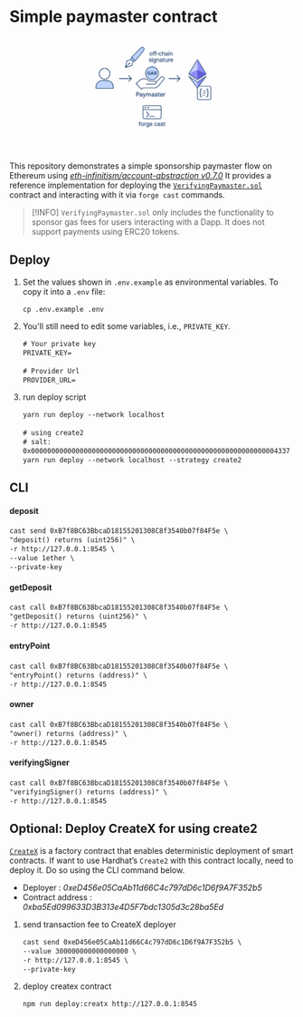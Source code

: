 # Simple paymaster contract



<div align="center">
    <img src="./img/intro.png" width="50%"/>
</div>

</br>
</br>

This repository demonstrates a simple sponsorship paymaster flow on Ethereum using *[eth-infinitism/account-abstraction v0.7.0](https://github.com/eth-infinitism/account-abstraction/tree/v0.7.0)* It provides a reference implementation for deploying the [`VerifyingPaymaster.sol`](contracts/SimplePaymaster.sol) contract and interacting with it via `forge cast` commands.

> [!INFO]
> `VerifyingPaymaster.sol` only includes the functionality to sponsor gas fees for users interacting with a Dapp. 
> It does not support payments using ERC20 tokens.


## Deploy
1. Set the values shown in `.env.example` as environmental variables. To copy it into a `.env` file:

    ```
    cp .env.example .env
    ```

2. You'll still need to edit some variables, i.e., `PRIVATE_KEY`.
    ```
    # Your private key
    PRIVATE_KEY=

    # Provider Url
    PROVIDER_URL=
    ```

3. run deploy script
    ```
    yarn run deploy --network localhost

    # using create2
    # salt: 0x0000000000000000000000000000000000000000000000000000000000004337
    yarn run deploy --network localhost --strategy create2
    ```

## CLI
#### deposit
```
cast send 0xB7f8BC63BbcaD18155201308C8f3540b07f84F5e \
"deposit() returns (uint256)" \
-r http://127.0.0.1:8545 \
--value 1ether \
--private-key
```

#### getDeposit
```
cast call 0xB7f8BC63BbcaD18155201308C8f3540b07f84F5e \
"getDeposit() returns (uint256)" \
-r http://127.0.0.1:8545
```

#### entryPoint
```
cast call 0xB7f8BC63BbcaD18155201308C8f3540b07f84F5e \
"entryPoint() returns (address)" \
-r http://127.0.0.1:8545
```

#### owner
```
cast call 0xB7f8BC63BbcaD18155201308C8f3540b07f84F5e \
"owner() returns (address)" \
-r http://127.0.0.1:8545
```

#### verifyingSigner
```
cast call 0xB7f8BC63BbcaD18155201308C8f3540b07f84F5e \
"verifyingSigner() returns (address)" \
-r http://127.0.0.1:8545
```

## Optional: Deploy CreateX for using create2
[`CreateX`](https://github.com/pcaversaccio/createx/tree/main?tab=readme-ov-file) is a factory contract that enables deterministic deployment of smart contracts. If want to use Hardhat’s `Create2` with this contract locally, need to deploy it.  Do so using the CLI command below.

- Deployer : *0xeD456e05CaAb11d66C4c797dD6c1D6f9A7F352b5*
- Contract address : *0xba5Ed099633D3B313e4D5F7bdc1305d3c28ba5Ed*

1. send transaction fee to CreateX deployer
    ```
    cast send 0xeD456e05CaAb11d66C4c797dD6c1D6f9A7F352b5 \
    --value 300000000000000000 \
    -r http://127.0.0.1:8545 \
    --private-key 
    ```

2. deploy createx contract
    ```
    npm run deploy:creatx http://127.0.0.1:8545
    ```

